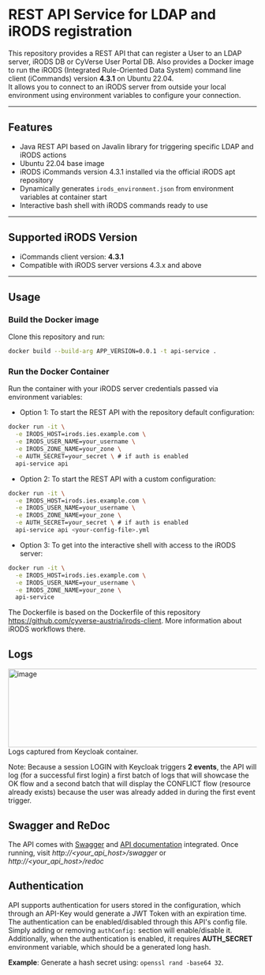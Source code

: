 # REST API Service for LDAP and iRODS registration

This repository provides a REST API that can register a User to an LDAP server, iRODS DB or CyVerse User Portal DB.
Also provides a Docker image to run the iRODS (Integrated Rule-Oriented Data System) command line client (iCommands) version **4.3.1** on Ubuntu 22.04.  
It allows you to connect to an iRODS server from outside your local environment using environment variables to configure your connection.

---

## Features

- Java REST API based on Javalin library for triggering specific LDAP and iRODS actions
- Ubuntu 22.04 base image
- iRODS iCommands version 4.3.1 installed via the official iRODS apt repository
- Dynamically generates `irods_environment.json` from environment variables at container start
- Interactive bash shell with iRODS commands ready to use

---

## Supported iRODS Version

- iCommands client version: **4.3.1**  
- Compatible with iRODS server versions 4.3.x and above

---

## Usage

### Build the Docker image

Clone this repository and run:

```bash
docker build --build-arg APP_VERSION=0.0.1 -t api-service .
```

### Run the Docker Container 
Run the container with your iRODS server credentials passed via environment variables:

- Option 1: To start the REST API with the repository default configuration:

```bash
docker run -it \
  -e IRODS_HOST=irods.ies.example.com \
  -e IRODS_USER_NAME=your_username \
  -e IRODS_ZONE_NAME=your_zone \
  -e AUTH_SECRET=your_secret \ # if auth is enabled
  api-service api
```

- Option 2: To start the REST API with a custom configuration:

```bash
docker run -it \
  -e IRODS_HOST=irods.ies.example.com \
  -e IRODS_USER_NAME=your_username \
  -e IRODS_ZONE_NAME=your_zone \
  -e AUTH_SECRET=your_secret \ # if auth is enabled
  api-service api <your-config-file>.yml
```

- Option 3: To get into the interactive shell with access to the iRODS server:
```bash
docker run -it \
  -e IRODS_HOST=irods.ies.example.com \
  -e IRODS_USER_NAME=your_username \
  -e IRODS_ZONE_NAME=your_zone \
  api-service
```

The Dockerfile is based on the Dockerfile of this repository https://github.com/cyverse-austria/irods-client. More information
about iRODS workflows there.

## Logs
<img width="1785" height="159" alt="image" src="https://github.com/user-attachments/assets/00c492f7-7028-4450-81a0-388fdb28db09" />
Logs captured from Keycloak container.

Note: Because a session LOGIN with Keycloak triggers **2 events**, the API will log (for a successful first login) a first batch of logs that will showcase the OK flow and a second batch that will display the CONFLICT flow (resource already exists) because the user was already added in during the first event trigger.

## Swagger and ReDoc
The API comes with [Swagger](https://swagger.io/) and [API documentation](https://swagger.io/blog/api-development/redoc-openapi-powered-documentation/) integrated. Once running, visit _http://<your_api_host>/swagger_ or _http://<your_api_host>/redoc_

## Authentication
API supports authentication for users stored in the configuration, which through an API-Key would generate a JWT Token with an expiration time.
The authentication can be enabled/disabled through this API's config file. Simply adding or removing ```authConfig:``` section will enable/disable it.
Additionally, when the authentication is enabled, it requires **AUTH_SECRET** environment variable, which should be a generated long hash.

**Example**: Generate a hash secret using: ```openssl rand -base64 32```.
